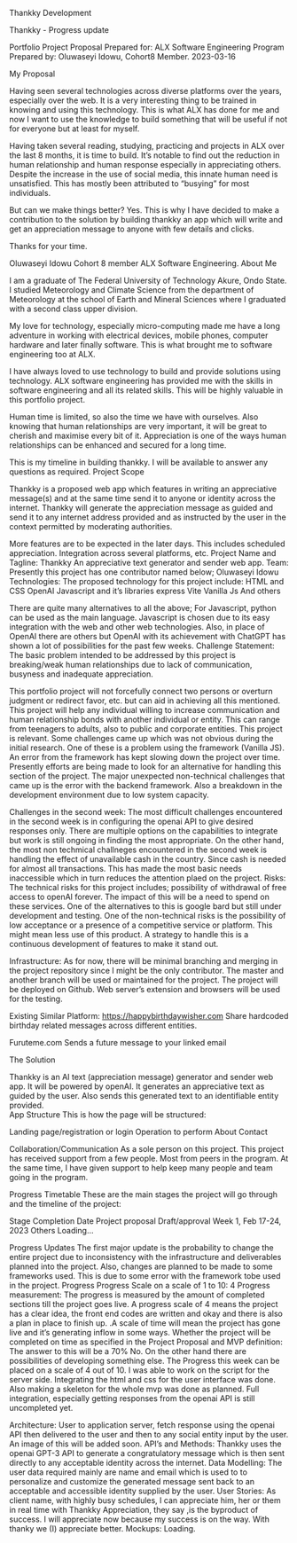 Thankky Development


Thankky - Progress update


Portfolio Project Proposal
Prepared for:
ALX Software Engineering Program
Prepared by:
Oluwaseyi Idowu,
Cohort8 Member.
2023-03-16

My Proposal

Having seen several technologies across diverse platforms over the years, especially over the web. It is a very interesting thing to be trained in knowing and using this technology. This is what ALX has done for me and now I want to use the knowledge to build something that will be useful if not for everyone but at least for myself. 

 
Having taken several reading, studying, practicing and projects in ALX over the last 8 months, it is time to build. It’s notable to find out the reduction in human relationship and human response especially in appreciating others. Despite the increase in the use of social media, this innate human need is unsatisfied. This has mostly been attributed to “busying” for most individuals.


But can we make things better? Yes. This is why I have decided to make a contribution to the solution by building thankky an app which will write and get an appreciation message to anyone with few details and clicks.


Thanks for your time.

Oluwaseyi Idowu
Cohort 8 member
ALX Software Engineering.
About Me

I am a graduate of The Federal University of Technology Akure, Ondo State. I studied Meteorology and Climate Science from the department of Meteorology at the school of Earth and Mineral Sciences where I graduated with a second class upper division.


My love for technology, especially micro-computing made me have a long adventure in working with electrical devices, mobile phones, computer hardware and later finally software. This is what brought me to software engineering too at ALX.


I have always loved to use technology to build and provide solutions using technology. ALX software engineering has provided me with the skills in software engineering and all its related skills. This will be highly valuable in this portfolio project.


Human time is limited, so also the time we have with ourselves. Also knowing that human relationships are very important, it will be great to cherish and maximise every bit of it. Appreciation is one of the ways human relationships can be enhanced and secured for a long time.


This is my timeline in building thankky. I will be available to answer any questions as required.
Project Scope

Thankky is a proposed web app which features in writing an appreciative message(s) and at the same time send it to anyone or identity across the internet. Thankky will generate the appreciation message as guided and send it to any internet address provided and as instructed by the user in the context permitted by moderating authorities.


More features are to be expected in the later days. This includes scheduled appreciation. Integration across several platforms, etc.
Project Name and Tagline:
Thankky
An appreciative text generator and sender web app.
Team:
Presently this project has one contributor named below; 
Oluwaseyi Idowu
Technologies:
The proposed technology for this project include:
HTML and CSS
OpenAI
Javascript and it’s libraries
express
Vite
Vanilla Js
And others

There are quite many alternatives to all the above;
For Javascript, python can be used as the main language. Javascript is chosen due to its easy integration with the web and other web technologies.
Also, in place of OpenAI there are others but OpenAI with its achievement with ChatGPT has shown a lot of possibilities for the past few weeks. 
Challenge Statement:
The basic problem intended to be addressed by this project is breaking/weak human relationships due to lack of communication, busyness and inadequate appreciation.

This portfolio project will not forcefully connect two persons or overturn judgment or redirect favor, etc. but can aid in achieving all this mentioned.
This project will help any individual willing to increase communication and human relationship bonds with another individual or entity. This can range from teenagers to adults, also to public and corporate entities.
This project is relevant.
Some challenges came up which was not obvious during the initial research. One of these is a problem using the framework (Vanilla JS). An error from the framework has kept slowing down the project over time.
Presently efforts are being made to look for an alternative for handling this section of the project.
The major unexpected non-technical challenges that came up is the error with the backend framework. Also a breakdown in the development environment due to low system capacity.


Challenges in the second week:
The most difficult challenges encountered in the second week is in configuring the openai API to give desired responses only. There are multiple options on the capabilities to integrate but work is still ongoing in finding the most appropriate.
On the other hand, the most non techmical challneges encountered in the second week is handling the effect of unavailable cash in the country. Since cash is needed for almost all transactions. This has made the most basic needs inaccessible which  in turn reduces the attention plaed on the project.
Risks:
The technical risks for this project includes; possibility of withdrawal of free access to openAI forever. The impact of this will be a need to spend on these services. One of the alternatives to this is google bard but still under development and testing.
One of the non-technical risks is the possibility of low acceptance or a presence of a competitive service or platform. This might mean less use of this product. A strategy to handle this is a continuous development of features to make it stand out.

Infrastructure:
As for now, there will be minimal branching and merging in the project repository since I might be the only contributor. The master and another branch will be used or maintained for the project. The project will be deployed on Github. Web server’s extension and browsers will be used for the testing.

Existing Similar Platform:
https://happybirthdaywisher.com
Share hardcoded birthday related messages across different entities.

Furuteme.com
Sends a future message to your linked email

The Solution

Thankky is an AI text (appreciation message) generator and sender web app. It will be powered by openAI. It generates an appreciative text as guided by the user. Also sends this generated text to an identifiable entity provided.  
App Structure
This is how the page will be structured:

Landing page/registration or login
Operation to perform
About
Contact

Collaboration/Communication
As a sole person on this project. This project has received support from a few people. Most from peers in the program. At the same time, I have given support to help keep many people and team going in the program.

Progress Timetable
These are the main stages the project will go through and the timeline of the project:

Stage
Completion Date
Project proposal Draft/approval
Week 1, Feb 17-24, 2023
Others Loading…


Progress Updates
The first major update is the probability to change the entire project due to inconsistency with the infrastructure and deliverables planned into the project.
Also, changes are planned to be made to some frameworks used. This is due to some error with the framework tobe used in the project.
Progress
Progress Scale on a scale of 1 to 10: 4
Progress measurement: The progress is measured by the amount of completed sections till the project goes live. A progress scale of 4 means the project has a clear idea, the front end codes are written and okay and there is also a plan in place to finish up. .A scale of time will mean the project has gone live and it’s generating inflow in some ways.
Whether the project will be completed on time as specified in the Project Proposal and MVP definition: The answer to this will be a 70% No. On the other hand there are possibilities of developing something else.
The Progress this week can be placed on a scale of 4 out of 10.
I was able to work on the script for the server side. Integrating the html and css for the user interface was done. Also making a skeleton for the whole mvp was done as planned.
Full integration, especially getting responses from the openai API is still uncompleted yet.

Architecture:
User to application server, fetch response using the openai API then delivered to the user and then to any social entity input by the user. An image of this will be added soon.
API’s and Methods:
Thankky uses the openai GPT-3 API to generate a congratulatory message which is then sent directly to any acceptable identity across the internet.
Data Modelling:
The user data required mainly are name and email which is used to to personalize and customize the generated message sent back to an acceptable and accessible identity supplied by the user.
User Stories:
As client name, with highly busy schedules, I can appreciate him, her or them in real time with Thankky
Appreciation, they say ,is the byproduct of success. I will appreciate now because my success is on the way.
With thanky we (I) appreciate better.
Mockups:
Loading.
